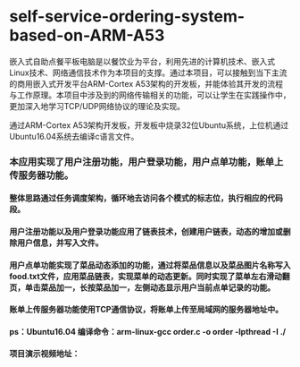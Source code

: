 # self-service-ordering-system-based-on-ARM-A53
嵌入式自助点餐平板电脑是以餐饮业为平台，利用先进的计算机技术、嵌入式Linux技术、网络通信技术作为本项目的支撑。通过本项目，可以接触到当下主流的商用嵌入式开发平台ARM-Cortex A53架构的开发板，并能体验其开发的流程与工作原理。本项目中涉及到的网络传输相关的功能，可以让学生在实践操作中，更加深入地学习TCP/UDP网络协议的理论及实现。

通过ARM-Cortex A53架构开发板，开发板中烧录32位Ubuntu系统，上位机通过Ubuntu16.04系统去编译c语言文件。

### 本应用实现了用户注册功能，用户登录功能，用户点单功能，账单上传服务器功能。

#### 整体思路通过任务调度架构，循环地去访问各个模式的标志位，执行相应的代码段。

#### 用户注册功能以及用户登录功能应用了链表技术，创建用户链表，动态的增加或删除用户信息，并写入文件。

#### 用户点单功能实现了菜品动态添加的功能，通过将菜品信息以及菜品图片名称写入food.txt文件，应用菜品链表，实现菜单的动态更新。同时实现了菜单左右滑动翻页，单击菜品加一，长按菜品加一，左侧动态显示用户当前点单记录的功能。

#### 账单上传服务器功能使用TCP通信协议，将账单上传至局域网的服务器地址中。

#### ps：Ubuntu16.04 编译命令：arm-linux-gcc order.c -o order -lpthread -I ./
#### 项目演示视频地址：

